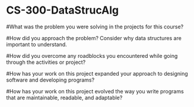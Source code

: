 # CS-300-DataStrucAlg
#What was the problem you were solving in the projects for this course?


#How did you approach the problem? Consider why data structures are important to understand.


#How did you overcome any roadblocks you encountered while going through the activities or project?


#How has your work on this project expanded your approach to designing software and developing programs?


#How has your work on this project evolved the way you write programs that are maintainable, readable, and adaptable?

